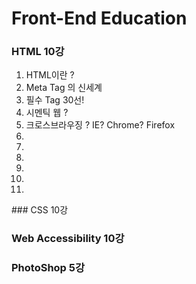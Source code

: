 # Front-End Education
### HTML 10강
<ol>
  <li>HTML이란 ?</li>
  <li>Meta Tag 의 신세계</li>
  <li>필수 Tag 30선!</li>
  <li>시멘틱 웹 ?</li>
  <li>크로스브라우징 ? IE? Chrome? Firefox</li>
  <li></li>
  <li></li>
  <li></li>
  <li></li>
  <li></li>
  <li></li>
</ol>
### CSS  10강

### Web Accessibility  10강

### PhotoShop 5강

